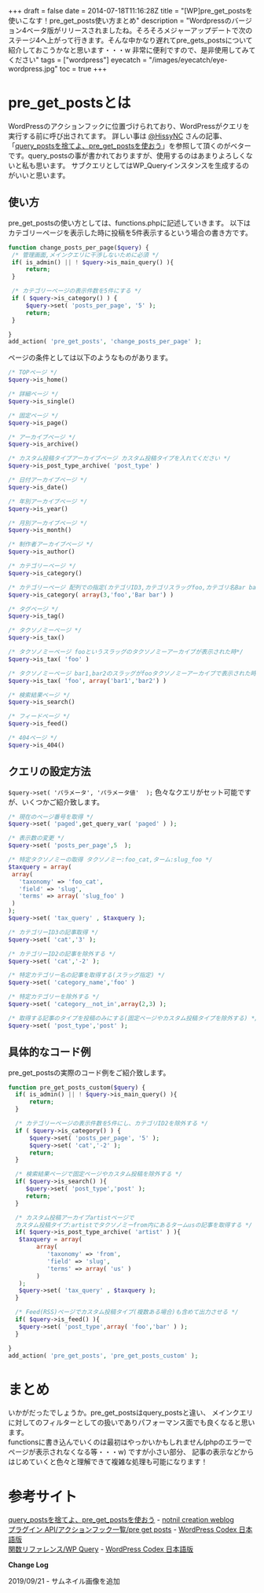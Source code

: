 +++
draft = false
date = 2014-07-18T11:16:28Z
title = "[WP]pre_get_postsを使いこなす！pre_get_posts使い方まとめ"
description = "Wordpressのバージョン4ベータ版がリリースされましたね。そろそろメジャーアップデートで次のステージ4へ上がって行きます。そんな中かなり遅れてpre_gets_postsについて紹介しておこうかなと思います・・・w 非常に便利ですので、是非使用してみてください"
tags = ["wordpress"]
eyecatch = "/images/eyecatch/eye-wordpress.jpg"
toc = true
+++

# pre_get_postsとは
WordPressのアクションフックに位置づけられており、WordPressがクエリを実行する前に呼び出されてます。 詳しい事は [@HissyNC](https://twitter.com/HissyNC) さんの記事、「[query_postsを捨てよ、pre_get_postsを使おう](http://notnil-creative.com/blog/archives/1688)」を参照して頂くのがベターです。query_postsの事が書かれておりますが、使用するのはあまりよろしくないと私も思います。 サブクエリとしてはWP_Queryインスタンスを生成するのがいいと思います。

## 使い方
pre_get_postsの使い方としては、functions.phpに記述していきます。 以下はカテゴリーページを表示した時に投稿を5件表示するという場合の書き方です。

```php
function change_posts_per_page($query) {
 /* 管理画面,メインクエリに干渉しないために必須 */
 if( is_admin() || ! $query->is_main_query() ){
     return;
 }

 /* カテゴリーページの表示件数を5件にする */
 if ( $query->is_category() ) {
     $query->set( 'posts_per_page', '5' );
     return;
 }

}
add_action( 'pre_get_posts', 'change_posts_per_page' );
```
ページの条件としては以下のようなものがあります。

```php
/* TOPページ */
$query->is_home()

/* 詳細ページ */
$query->is_single()

/* 固定ページ */
$query->is_page()

/* アーカイブページ */
$query->is_archive()

/* カスタム投稿タイプアーカイブページ カスタム投稿タイプを入れてください */
$query->is_post_type_archive( 'post_type' )

/* 日付アーカイブページ */
$query->is_date()

/* 年別アーカイブページ */
$query->is_year()

/* 月別アーカイブページ */
$query->is_month()

/* 制作者アーカイブページ */
$query->is_author()

/* カテゴリーページ */
$query->is_category()

/* カテゴリーページ 配列での指定(カテゴリID3,カテゴリスラッグfoo,カテゴリ名Bar barのいずれか) */
$query->is_category( array(3,'foo','Bar bar') )

/* タグページ */
$query->is_tag()

/* タクソノミーページ */
$query->is_tax()

/* タクソノミーページ fooというスラッグのタクソノミーアーカイブが表示された時*/
$query->is_tax( 'foo' )

/* タクソノミーページ bar1,bar2のスラッグがfooタクソノミーアーカイブで表示された時 */
$query->is_tax( 'foo', array('bar1','bar2') )

/* 検索結果ページ */
$query->is_search()

/* フィードページ */
$query->is_feed()

/* 404ページ */
$query->is_404()
```

## クエリの設定方法
`$query->set( 'パラメータ', 'パラメータ値'  );` 色々なクエリがセット可能ですが、いくつかご紹介致します。

```php
/* 現在のページ番号を取得 */
$query->set( 'paged',get_query_var( 'paged' ) );

/* 表示数の変更 */
$query->set( 'posts_per_page',5  );

/* 特定タクソノミーの取得 タクソノミー:foo_cat,ターム:slug_foo */
$taxquery = array(
 array(
   'taxonomy' => 'foo_cat',
   'field' => 'slug',
   'terms' => array( 'slug_foo' )
 )
);
$query->set( 'tax_query' , $taxquery );

/* カテゴリーID3の記事取得 */
$query->set( 'cat','3' );

/* カテゴリーID2の記事を除外する */
$query->set( 'cat','-2' );

/* 特定カテゴリー名の記事を取得する(スラッグ指定) */
$query->set( 'category_name','foo' )

/* 特定カテゴリーを除外する */
$query->set( 'category__not_in',array(2,3) );

/* 取得する記事のタイプを投稿のみにする(固定ページやカスタム投稿タイプを除外する) */
$query->set( 'post_type','post' );
```

## 具体的なコード例
pre_get_postsの実際のコード例をご紹介致します。

```php
function pre_get_posts_custom($query) {
  if( is_admin() || ! $query->is_main_query() ){
      return;
  }

  /* カテゴリーページの表示件数を5件にし、カテゴリID2を除外する */
  if ( $query->is_category() ) {
      $query->set( 'posts_per_page', '5' );
      $query->set( 'cat','-2' );
      return;
  }

  /* 検索結果ページで固定ページやカスタム投稿を除外する */
  if( $query->is_search() ){
     $query->set( 'post_type','post' );
     return;
  }

  /* カスタム投稿アーカイブartistページで
  カスタム投稿タイプ:artistでタクソノミーfrom内にあるタームusの記事を取得する */
  if( $query->is_post_type_archive( 'artist' ) ){
   $taxquery = array(
        array(
           'taxonomy' => 'from',
           'field' => 'slug',
           'terms' => array( 'us' )
        )
   );
   $query->set( 'tax_query' , $taxquery );
  }

  /* Feed(RSS)ページでカスタム投稿タイプ(複数ある場合)も含めて出力させる */
  if( $query->is_feed() ){
   $query->set( 'post_type',array( 'foo','bar' ) );
  }

}
add_action( 'pre_get_posts', 'pre_get_posts_custom' );
```

# まとめ
いかがだったでしょうか。pre_get_postsはquery_postsと違い、
メインクエリに対してのフィルターとしての扱いでありパフォーマンス面でも良くなると思います。\
functionsに書き込んでいくのは最初はやっかいかもしれません(phpのエラーでページが表示されなくなる等・・・w) ですが小さい部分、
記事の表示などからはじめていくと色々と理解できて複雑な処理も可能になります！

# 参考サイト
[query_postsを捨てよ、pre_get_postsを使おう](http://notnil-creative.com/blog/archives/1688) - [notnil creation weblog](http://notnil-creative.com/blog/)\
[プラグイン API/アクションフック一覧/pre get posts](http://wpdocs.sourceforge.jp/%E3%83%97%E3%83%A9%E3%82%B0%E3%82%A4%E3%83%B3_API/%E3%82%A2%E3%82%AF%E3%82%B7%E3%83%A7%E3%83%B3%E3%83%95%E3%83%83%E3%82%AF%E4%B8%80%E8%A6%A7/pre_get_posts) - [WordPress Codex 日本語版](http://wpdocs.sourceforge.jp/Main_Page)\
[関数リファレンス/WP Query](http://wpdocs.sourceforge.jp/%E9%96%A2%E6%95%B0%E3%83%AA%E3%83%95%E3%82%A1%E3%83%AC%E3%83%B3%E3%82%B9/WP_Query) - [WordPress Codex 日本語版](http://wpdocs.sourceforge.jp/Main_Page)

**Change Log**

2019/09/21 - サムネイル画像を追加
